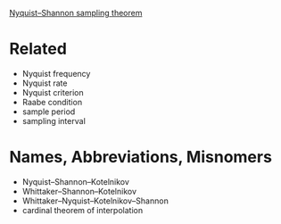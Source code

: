 [Nyquist–Shannon sampling theorem](https://en.wikipedia.org/wiki/Nyquist%E2%80%93Shannon_sampling_theorem)

# Related
* Nyquist frequency
* Nyquist rate
* Nyquist criterion
* Raabe condition
* sample period
* sampling interval

# Names, Abbreviations, Misnomers
* Nyquist–Shannon–Kotelnikov
* Whittaker–Shannon–Kotelnikov
* Whittaker–Nyquist–Kotelnikov–Shannon
* cardinal theorem of interpolation